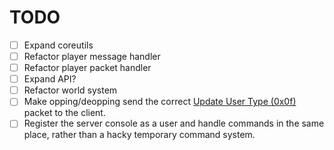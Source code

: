 # TODO

* [ ] Expand coreutils
* [ ] Refactor player message handler
* [ ] Refactor player packet handler
* [ ] Expand API?
* [ ] Refactor world system
* [ ] Make opping/deopping send the correct [Update User Type (0x0f)]("https://wiki.vg/Classic_Protocol#Server_.E2.86.92_Client_packets") packet to the client.
* [ ] Register the server console as a user and handle commands in the same place, rather than a hacky temporary command system.